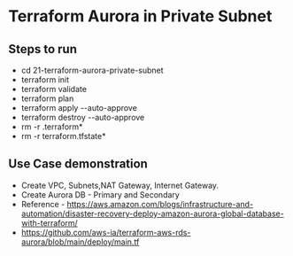 # Terraform Aurora in Private Subnet

## Steps to run
  - cd 21-terraform-aurora-private-subnet
  - terraform init
  - terraform validate
  - terraform plan
  - terraform apply --auto-approve
  - terraform destroy --auto-approve
  - rm -r .terraform*
  - rm -r terraform.tfstate*
   

## Use Case demonstration
  - Create VPC, Subnets,NAT Gateway, Internet Gateway.
  - Create Aurora DB - Primary and Secondary
  - Reference - https://aws.amazon.com/blogs/infrastructure-and-automation/disaster-recovery-deploy-amazon-aurora-global-database-with-terraform/
  - https://github.com/aws-ia/terraform-aws-rds-aurora/blob/main/deploy/main.tf

    
  
